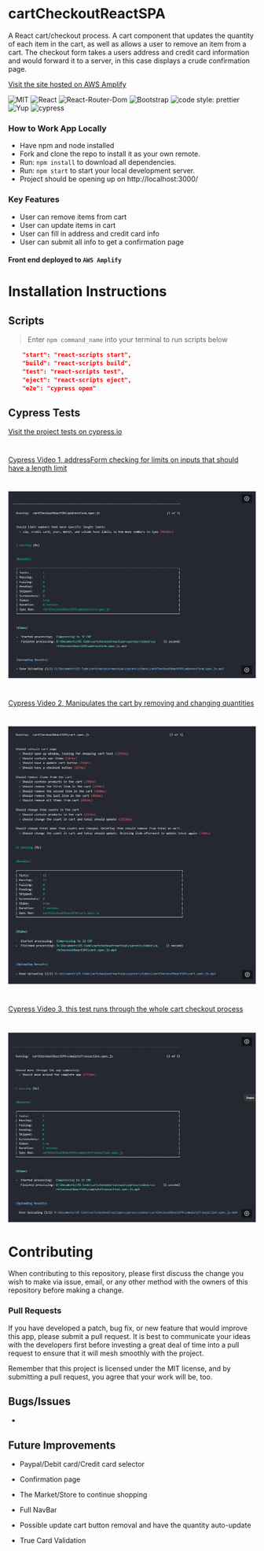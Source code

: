 # cartCheckoutReactSPA

A React cart/checkout process. A cart component that updates the quantity of each item in the cart, as well as allows a user to remove an item from a cart. The checkout form takes a users address and credit card information and would forward it to a server, in this case displays a crude confirmation page.

[Visit the site hosted on AWS Amplify](https://main.dvandepvx5xni.amplifyapp.com/)

![MIT](https://img.shields.io/packagist/l/doctrine/orm.svg)
![React](https://img.shields.io/badge/react-^17.0.2-blue.svg)
![React-Router-Dom](https://img.shields.io/badge/react--router--dom-^5.2.0-darkblue?style=flat-square)
![Bootstrap](https://img.shields.io/badge/bootstrap-^5.0.0--beta3-red?style=flat-square)
![code style: prettier](https://img.shields.io/badge/code_style-prettier-ff69b4.svg?style=flat-square)
![Yup](https://img.shields.io/badge/yup-%5E0.32.9-yellow?style=flat-square)
![cypress](https://img.shields.io/badge/cypress-%5E4.14.1-orange?style=flat-square)

### How to Work App Locally

- Have npm and node installed
- Fork and clone the repo to install it as your own remote.
- Run: `npm install` to download all dependencies.
- Run: `npm start` to start your local development server.
- Project should be opening up on http://localhost:3000/

### Key Features

- User can remove items from cart
- User can update items in cart
- User can fill in address and credit card info
- User can submit all info to get a confirmation page

#### Front end deployed to `AWS Amplify`

# Installation Instructions

## Scripts

> Enter `npm command_name` into your terminal to run scripts below

```JSON
    "start": "react-scripts start",
    "build": "react-scripts build",
    "test": "react-scripts test",
    "eject": "react-scripts eject",
    "e2e": "cypress open"
```

## Cypress Tests

[Visit the project tests on cypress.io](https://dashboard.cypress.io/projects/ka37kf/runs/1/specs)

#

[Cypress Video 1, addressForm checking for limits on inputs that should have a length limit](https://dashboard.cypress.io/projects/ka37kf/runs/1/specs/818d667c-34ea-4003-8db0-00ae63182bac/video?utm_source=Dashboard&utm_medium=Share+URL&utm_campaign=Video)

#

![Cypress Test 1](/src/imgs/cart1.PNG)

#

[Cypress Video 2, Manipulates the cart by removing and changing quantities](https://dashboard.cypress.io/projects/ka37kf/runs/1/specs/5368d6be-fd86-44e3-ab43-7bf7542526cc/video?utm_source=Dashboard&utm_medium=Share+URL&utm_campaign=Video)

#

![Cypress Test 2](/src/imgs/cart2.PNG)

#

[Cypress Video 3, this test runs through the whole cart checkout process](https://dashboard.cypress.io/projects/ka37kf/runs/1/specs/6e490e9d-7818-4273-a63c-f2bf79099754/video?utm_source=Dashboard&utm_medium=Share+URL&utm_campaign=Video)

#

![Cypress Test 3](/src/imgs/cart3.PNG)

# Contributing

When contributing to this repository, please first discuss the change you wish to make via issue, email, or any other method with the owners of this repository before making a change.

### Pull Requests

If you have developed a patch, bug fix, or new feature that would improve this app, please submit a pull request. It is best to communicate your ideas with the developers first before investing a great deal of time into a pull request to ensure that it will mesh smoothly with the project.

Remember that this project is licensed under the MIT license, and by submitting a pull request, you agree that your work will be, too.

## Bugs/Issues

-

## Future Improvements

- Paypal/Debit card/Credit card selector
- Confirmation page
- The Market/Store to continue shopping
- Full NavBar
- Possible update cart button removal and have the quantity auto-update

- True Card Validation
